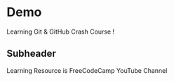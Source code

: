 # Demo

Learning Git & GitHub Crash Course !

## Subheader

Learning Resource is FreeCodeCamp YouTube Channel